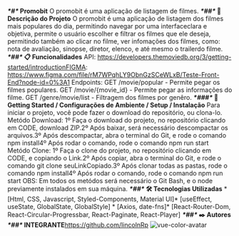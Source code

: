 ***\*#\** Promobit**
O promobit é uma aplicação de listagem de filmes.
***\*##\** 🚀 Descrição do Projeto**
O promobit é uma aplicação de listagem dos filmes mais populares do dia, permitindo navegar por uma interfaceclara e objetiva, permite o usuário escolher e filtrar os filmes que ele deseja, permitindo também ao clicar no filme, ver infomações dos filmes, como: nota de avaliação, sinopse, diretor, elenco, e até mesmo o trailerdo filme.
***\*##\** 📋 Funcionalidades**
API: https://developers.themoviedb.org/3/getting-started/introductionFIGMA: https://www.figma.com/file/rM7WPqhLY9ObnGzSCeWLxB/Teste-Front-End?node-id=0%3A1
Endpoints:  GET /movie/popular - Permite pegar os filmes populares.            GET /movie/{movie_id} - Permite pegar as informações do filme.            GET /genre/movie/list - Filtragem dos filmes por genêro.
***\*###\** 🔧 Getting Started / Configurações de Ambiente / Setup / Instalação**
Para iniciar o projeto, você pode fazer o download do repositório, ou clona-lo.
Metódo Download:
1º Faça o download do projeto, no repositório clicando em CODE, download ZIP.2º Após baixar, será necessário descompactar os arquivos.3º Após descompactar, abra o terminal do Git, e rode o comando npm install4º Após rodar o comando, rode o comando npm run start
Metódo Clone:
1º Faça o clone do projeto, no repositório clicando em CODE, e copiando o Link.2º Após copiar, abra o terminal do Git, e rode o comando git clone seuLinkCopiado.3º Após clonar todas as pastas, rode o comando npm install4º Após rodar o comando, rode o comando npm run start
OBS: Em todos os metódos será necessário o Git Bash, e o node previamente instalados em sua máquina.
***\*##\** 🛠️ Tecnologias Utilizadas**
\* [Html, CSS, Javascript, Styled-Components, Material UI]* [useEffect, useState, GlobalState, GlobalStyle] * [Axios, date-fns]* [React-Router-Dom, React-Circular-Progressbar, React-Paginate, React-Player]
***\*##\** ✒️ Autores**
***\*##\** INTEGRANTE**https://github.com/lincolnRp
![vue-color-avatar](https://user-images.githubusercontent.com/93271677/195719553-fa3bdb3c-7fb0-41bb-b6f2-9ca6ef6b26de.png)
